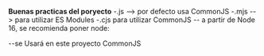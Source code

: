 **Buenas practicas del poryecto**
-.js --> por defecto usa CommonJS
-.mjs --> para utilizar ES Modules
-.cjs para utilizar CommonJS
-- a partir de Node 16, se recomienda poner node:

--se Usará en este proyecto CommonJS